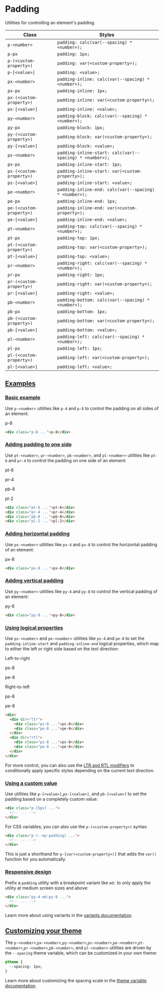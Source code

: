 # Padding

Utilities for controlling an element's padding.

| Class                     | Styles                                     |
| ------------------------- | ------------------------------------------ |
| `p-<number>`              | `padding: calc(var(--spacing) * <number>);` |
| `p-px`                    | `padding: 1px;`                             |
| `p-(<custom-property>)`   | `padding: var(<custom-property>);`          |
| `p-[<value>]`             | `padding: <value>;`                        |
| `px-<number>`             | `padding-inline: calc(var(--spacing) * <number>);` |
| `px-px`                   | `padding-inline: 1px;`                      |
| `px-(<custom-property>)`  | `padding-inline: var(<custom-property>);`   |
| `px-[<value>]`            | `padding-inline: <value>;`                 |
| `py-<number>`             | `padding-block: calc(var(--spacing) * <number>);`  |
| `py-px`                   | `padding-block: 1px;`                       |
| `py-(<custom-property>)`  | `padding-block: var(<custom-property>);`    |
| `py-[<value>]`            | `padding-block: <value>;`                  |
| `ps-<number>`             | `padding-inline-start: calc(var(--spacing) * <number>);` |
| `ps-px`                   | `padding-inline-start: 1px;`                |
| `ps-(<custom-property>)`  | `padding-inline-start: var(<custom-property>);` |
| `ps-[<value>]`            | `padding-inline-start: <value>;`           |
| `pe-<number>`             | `padding-inline-end: calc(var(--spacing) * <number>);`   |
| `pe-px`                   | `padding-inline-end: 1px;`                 |
| `pe-(<custom-property>)`  | `padding-inline-end: var(<custom-property>);`  |
| `pe-[<value>]`            | `padding-inline-end: <value>;`            |
| `pt-<number>`             | `padding-top: calc(var(--spacing) * <number>);`      |
| `pt-px`                   | `padding-top: 1px;`                           |
| `pt-(<custom-property>)`  | `padding-top: var(<custom-property>);`        |
| `pt-[<value>]`            | `padding-top: <value>;`                      |
| `pr-<number>`             | `padding-right: calc(var(--spacing) * <number>);`    |
| `pr-px`                   | `padding-right: 1px;`                         |
| `pr-(<custom-property>)`  | `padding-right: var(<custom-property>);`      |
| `pr-[<value>]`            | `padding-right: <value>;`                    |
| `pb-<number>`             | `padding-bottom: calc(var(--spacing) * <number>);`   |
| `pb-px`                   | `padding-bottom: 1px;`                        |
| `pb-(<custom-property>)`  | `padding-bottom: var(<custom-property>);`     |
| `pb-[<value>]`            | `padding-bottom: <value>;`                   |
| `pl-<number>`             | `padding-left: calc(var(--spacing) * <number>);`     |
| `pl-px`                   | `padding-left: 1px;`                          |
| `pl-(<custom-property>)`  | `padding-left: var(<custom-property>);`       |
| `pl-[<value>]`            | `padding-left: <value>;`                     |

## [Examples](https://tailwindcss.com/docs/padding#examples)

### [Basic example](https://tailwindcss.com/docs/padding#basic-example)

Use `p-<number>` utilities like `p-4` and `p-8` to control the padding on all sides of an element:

p-8

```html
<div class="p-8 ...">p-8</div>
```

### [Adding padding to one side](https://tailwindcss.com/docs/padding#adding-padding-to-one-side)

Use `pt-<number>`, `pr-<number>`, `pb-<number>`, and `pl-<number>` utilities like `pt-6` and `pr-4` to control the padding on one side of an element:

pt-6

pr-4

pb-8

pl-2

```html
<div class="pt-6 ...">pt-6</div>
<div class="pr-4 ...">pr-4</div>
<div class="pb-8 ...">pb-8</div>
<div class="pl-2 ...">pl-2</div>
```

### [Adding horizontal padding](https://tailwindcss.com/docs/padding#adding-horizontal-padding)

Use `px-<number>` utilities like `px-4` and `px-8` to control the horizontal padding of an element:

px-8

```html
<div class="px-8 ...">px-8</div>
```

### [Adding vertical padding](https://tailwindcss.com/docs/padding#adding-vertical-padding)

Use `py-<number>` utilities like `py-4` and `py-8` to control the vertical padding of an element:

py-8

```html
<div class="py-8 ...">py-8</div>
```

### [Using logical properties](https://tailwindcss.com/docs/padding#using-logical-properties)

Use `ps-<number>` and `pe-<number>` utilities like `ps-4` and `pe-8` to set the `padding-inline-start` and `padding-inline-end` logical properties, which map to either the left or right side based on the text direction:

Left-to-right

ps-8

pe-8

Right-to-left

ps-8

pe-8

```html
<div>
  <div dir="ltr">
    <div class="ps-8 ...">ps-8</div>
    <div class="pe-8 ...">pe-8</div>
  </div>
  <div dir="rtl">
    <div class="ps-8 ...">ps-8</div>
    <div class="pe-8 ...">pe-8</div>
  </div>
</div>
```

For more control, you can also use the [LTR and RTL modifiers](https://tailwindcss.com/docs/hover-focus-and-other-states#rtl-support) to conditionally apply specific styles depending on the current text direction.

### [Using a custom value](https://tailwindcss.com/docs/padding#using-a-custom-value)

Use utilities like `p-[<value>]`,`px-[<value>]`, and `pb-[<value>]` to set the padding based on a completely custom value:

```html
<div class="p-[5px] ...">
  <!-- ... -->
</div>
```

For CSS variables, you can also use the `p-(<custom-property>)` syntax:

```html
<div class="p-(--my-padding) ...">
  <!-- ... -->
</div>
```

This is just a shorthand for `p-[var(<custom-property>)]` that adds the `var()` function for you automatically.

### [Responsive design](https://tailwindcss.com/docs/padding#responsive-design)

Prefix a `padding` utility with a breakpoint variant like `md:` to only apply the utility at medium screen sizes and above:

```html
<div class="py-4 md:py-8 ...">
  <!-- ... -->
</div>
```

Learn more about using variants in the [variants documentation](https://tailwindcss.com/docs/hover-focus-and-other-states).

## [Customizing your theme](https://tailwindcss.com/docs/padding#customizing-your-theme)

The `p-<number>`,`px-<number>`,`py-<number>`,`ps-<number>`,`pe-<number>`,`pt-<number>`,`pr-<number>`,`pb-<number>`, and `pl-<number>` utilities are driven by the `--spacing` theme variable, which can be customized in your own theme:

```css
@theme {
  --spacing: 1px;
}
```

Learn more about customizing the spacing scale in the [theme variable documentation](https://tailwindcss.com/docs/theme).
